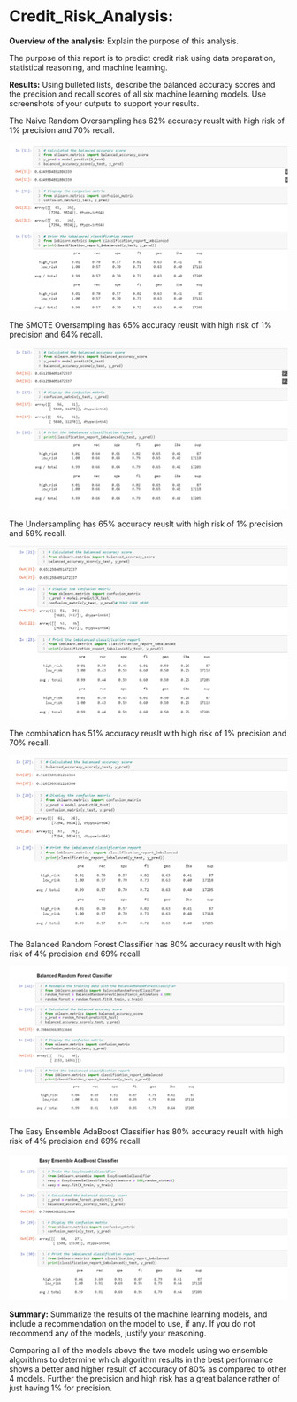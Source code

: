 # Credit_Risk_Analysis:

**Overview of the analysis:** Explain the purpose of this analysis.

The purpose of this report is to predict credit risk using data preparation, statistical reasoning, and machine learning.

**Results:** Using bulleted lists, describe the balanced accuracy scores and the precision and recall scores of all six machine learning models. Use screenshots of your outputs to support your results.

The Naive Random Oversampling has 62% accuracy reuslt with high risk of 1% precision and 70% recall. 

![](Images/NaiveOversample.PNG)

The SMOTE Oversampling has 65% accuracy reuslt with high risk of 1% precision and 64% recall.

![](Images/smote.PNG)

The Undersampling has 65% accuracy reuslt with high risk of 1% precision and 59% recall.

![](Images/undersample.PNG)

The combination has 51% accuracy reuslt with high risk of 1% precision and 70% recall.

![](Images/combination.PNG)

The Balanced Random Forest Classifier has 80% accuracy reuslt with high risk of 4% precision and 69% recall.

![](Images/balance.PNG)

The Easy Ensemble AdaBoost Classifier has 80% accuracy reuslt with high risk of 4% precision and 69% recall.

![](Images/easyensemble.PNG)

**Summary:** Summarize the results of the machine learning models, and include a recommendation on the model to use, if any. If you do not recommend any of the models, justify your reasoning.

Comparing all of the models above the two models using wo ensemble algorithms to determine which algorithm results in the best performance shows a better and higher result of acccuracy of 80% as compared to other 4 models. Further the precision and high risk has a great balance rather of just having 1% for precision. 



